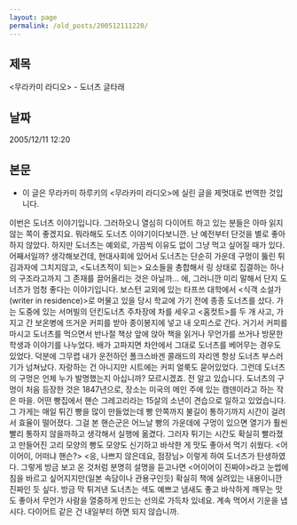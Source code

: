 ```yaml
---
layout: page
permalink: /old_posts/200512111220/
---
```


## 제목
&lt;무라카미 라디오&gt; - 도너츠 글타래

## 날짜
2005/12/11 12:20

## 본문
* 이 글은 무라카미 하루키의 <무라카미 라디오>에 실린 글을 제멋대로 번역한 것입니다.

이번은 도너츠 이야기입니다. 그러하오니 열심히 다이어트 하고 있는 분들은 아마 읽지 않는 쪽이 좋겠지요. 뭐라해도 도너츠 이야기이다보니깐.
난 예전부터 단것을 별로 좋아하지 않았다. 하지만 도너츠는 예외로, 가끔씩 이유도 없이 그냥 먹고 싶어질 때가 있다. 어째서일까? 생각해보건데, 현대사회에 있어서 도너츠는 단순히 가운데 구멍이 뚫린 튀김과자에 그치지않고, <도너츠적이 되는> 요소들을 총합해서 링 상태로 집결하는 하나의 구조라고까지 그 존재를 끌어올리는 것은 아닐까... 에, 그러니깐 미리 말해서 단지 도너츠가 엄청 좋다는 이야기입니다.
보스턴 교외에 있는 타프쓰 대학에서 <식객 소설가(writer in residence)>로 머물고 있을 당시 학교에 가기 전에 종종 도너츠를 샀다. 가는 도중에 있는 서머빌의 던킨도너츠 주차장에 차를 세우고 <홈컷트>를 두 개 사고, 가지고 간 보온병에 뜨거운 커피를 받아 종이봉지에 넣고 내 오피스로 간다. 거기서 커피를 마시고 도너츠를 먹으면서 반나절 책상 앞에 앉아 책을 읽거나 무언가를 쓰거나 방문한 학생과 이야기를 나누었다. 배가 고파지면 차안에서 그대로 도너츠를 베어무는 경우도 있었다. 덕분에 그무렵 내가 운전하던 폴크스바겐 콜래드의 자리엔 항상 도너츠 부스러기가 넘쳐났다. 자랑하는 건 아니지만 시트에는 커피 얼룩도 묻어있었다.
그런데 도너츠의 구멍은 언제 누가 발명했는지 아십니까? 모르시겠죠. 전 알고 있습니다. 도너츠의 구멍이 처음 등장한 것은 1847년으로, 장소는 미국의 메인 주에 있는 캠덴이라고 하는 작은 마을. 어떤 빵집에서 핸슨 그레고리라는 15살의 소년이 견습으로 일하고 있었습니다. 그 가게는 매일 튀긴 빵을 많이 만들었는데 빵 안쪽까지 불길이 통하기까지 시간이 걸려서 효율이 떨어졌다. 그걸 본 핸슨군은 어느날 빵의 가운데에 구멍이 있으면 열기가 훨씬 빨리 통하지 않을까하고 생각해서 실행에 옮겼다. 그러자 튀기는 시간도 확실히 빨라졌고 만들어진 고리 모양의 빵도 모양도 신기하고 바삭한 게 맛도 좋아서 먹기 쉬웠다. <어이어이, 어떠냐 핸슨?> <응, 나쁘지 않은데요, 점장님> 이렇게 하여 도너츠가 탄생하였다. 그렇게 방금 보고 온 것처럼 분명히 설명을 듣고나면 <어이어이 진짜야>라고 눈썹에 침을 바르고 싶어지지만(일본 속담이나 관용구인듯) 확실히 책에 실려있는 내용이니깐 진짜인 듯 싶다.
방금 막 튀겨낸 도너츠는 색도 예쁘고 냄새도 좋고 바삭하게 깨무는 맛도 좋아서 무언가 사람을 열중하게 만드는 선의로 가득차 있네요. 계속 먹어서 기운을 냅시다. 다이어트 같은 건 내일부터 하면 되지 않습니까.